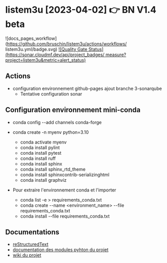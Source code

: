 # listem3u [2023-04-02] 👉 BN V1.4 beta

![docs_pages_workflow](https://github.com/bruschin/listem3u/actions/workflows/
listem3u.yml/badge.svg)
[![Quality Gate Status](https://sonar.cloudmf.dev/api/project_badges/
measure?project=listem3u&metric=alert_status)](https://sonar.cloudmf.dev/dashboard?id=listem3u)

## Actions
+ configuration environnement github-pages ajout branche 3-sonarqube
  - Tentative configuration sonar

## Configuration environnement mini-conda

+ conda config --add channels conda-forge

+ conda create -n myenv python=3.10
  + conda activate myenv
  + conda install pylint
  + conda install pytest
  + conda install ruff
  + conda install sphinx
  + conda install sphinx_rtd_theme
  + conda install sphinxcontrib-serializinghtml
  + conda install graphviz

+ Pour extraire l'environnement conda et l'importer
  + conda list -e > requirements_conda.txt
  + conda create --name <environment_name> --file requirements_conda.txt
  + conda install --file requirements_conda.txt

## Documentations

+ [reStructuredText](https://docutils.sourceforge.io/rst.html)
+ [documentation des modules pyhton du projet](https://bruschin.github.io/listem3u/)
+ [wiki du projet](https://bruschin.github.io/listem3u/wiki)
